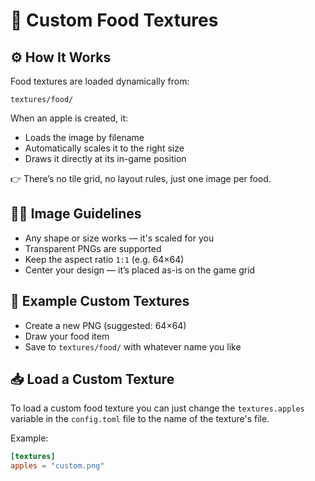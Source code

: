 # 🍓 Custom Food Textures

## ⚙️ How It Works
Food textures are loaded dynamically from:
```
textures/food/
```
When an apple is created, it:

- Loads the image by filename
- Automatically scales it to the right size
- Draws it directly at its in-game position

👉 There’s no tile grid, no layout rules, just one image per food.

## 🧑‍🎨 Image Guidelines
- Any shape or size works — it's scaled for you
- Transparent PNGs are supported
- Keep the aspect ratio `1:1` (e.g. 64×64)
- Center your design — it’s placed as-is on the game grid

## 🎨 Example Custom Textures
- Create a new PNG (suggested: 64×64)
- Draw your food item
- Save to `textures/food/` with whatever name you like

## 📥 Load a Custom Texture
To load a custom food texture you can just change the `textures.apples` variable in the `config.toml` file to the name of the texture's file.

Example:
```toml
[textures]
apples = "custom.png"
```
